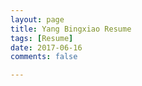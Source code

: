 ```yaml
---
layout: page
title: Yang Bingxiao Resume
tags: [Resume]
date: 2017-06-16
comments: false

---
```

   